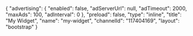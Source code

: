 {
    "advertising": {
        "enabled": false,
        "adServerUrl": null,
        "adTimeout": 2000,
        "maxAds": 100,
        "adInterval": 0
    },
    "preload": false,
    "type": "inline",
    "title": "My Widget",
    "name": "my-widget",
    "channelId": "117404169",
    "layout": "bootstrap"
}